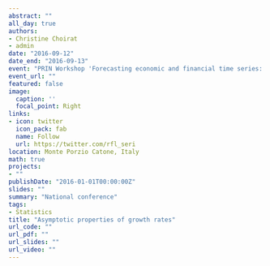 ```yaml
---
abstract: ""
all_day: true
authors:
- Christine Choirat
- admin
date: "2016-09-12"
date_end: "2016-09-13"
event: "PRIN Workshop 'Forecasting economic and financial time series: understanding the complexity and modelling structural change'"
event_url: ""
featured: false
image:
  caption: ''
  focal_point: Right
links:
- icon: twitter
  icon_pack: fab
  name: Follow
  url: https://twitter.com/rfl_seri
location: Monte Porzio Catone, Italy
math: true
projects:
- ""
publishDate: "2016-01-01T00:00:00Z"
slides: ""
summary: "National conference"
tags:
- Statistics
title: "Asymptotic properties of growth rates"
url_code: ""
url_pdf: ""
url_slides: ""
url_video: ""
---
```

